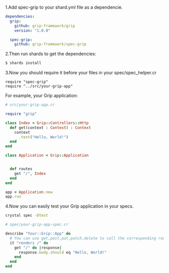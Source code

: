 1.Add spec-grip to your shard.yml file as a dependencie.

```yaml
dependencies:
  grip:
    github: grip-framework/grip
    version: "1.0.0"

  spec-grip:
    github: grip-framework/spec-grip
```

2.Then run shards to get the dependencies:

```bash
$ shards install
```

3.Now you should require it before your files in your spec/spec_helper.cr

```
require "spec-grip"
require "../src/your-grip-app"
```

For example, your Grip application:

```ruby
# src/your-grip-app.cr

require "grip"

class Index < Grip::Controllers::Http
  def get(context : Context) : Context
    context
      .text("Hello, World!")
  end
end

class Application < Grip::Application


  def routes
    get "/", Index
  end
end

app = Application.new
app.run
```

4.Now you can easily test your Grip application in your specs.

```bash
crystal spec -Dtest
```

```ruby
# spec/your-grip-app-spec.cr

describe "Your::Grip::App" do
  # You can use get,post,put,patch,delete to call the corresponding route.
  it "renders /" do
    get "/" do |response|
      response.body.should eq "Hello, World!"
    end
  end
end
```
